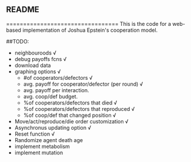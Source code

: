 ## README
=================================
This is the code for a web-based implementation 
of Joshua Epstein's cooperation model. 


##TODO:
- neighbouroods √
- debug payoffs fcns √
- download data
- graphing options √
	- #of cooperators/defectors √
	- avg. payoff for cooperator/defector (per round) √
	- avg. payoff per interaction. 
	- avg. coop/def budget.
	- %of cooperators/defectors that died √
	- %of cooperators/defectors that reproduced √
	- %of coop/def that changed position √
- Move/act/reproduce/die order customization √
- Asynchronus updating option √
- Reset function √
- Randomize agent death age
- implement metabolism
- implement mutation